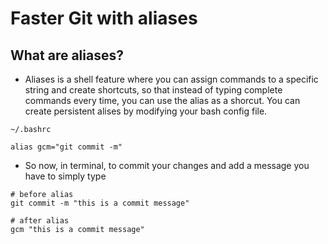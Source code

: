 # Faster Git with aliases

## What are aliases?

* Aliases is a shell feature where you can assign commands to a specific string and create shortcuts, so that instead of typing complete commands every time, you can use the alias as a shorcut. You can create persistent alises by modifying your bash config file.

```
~/.bashrc

alias gcm="git commit -m"
```

* So now, in terminal, to commit your changes and add a message you have to simply type

```
# before alias
git commit -m "this is a commit message"

# after alias
gcm "this is a commit message"
```